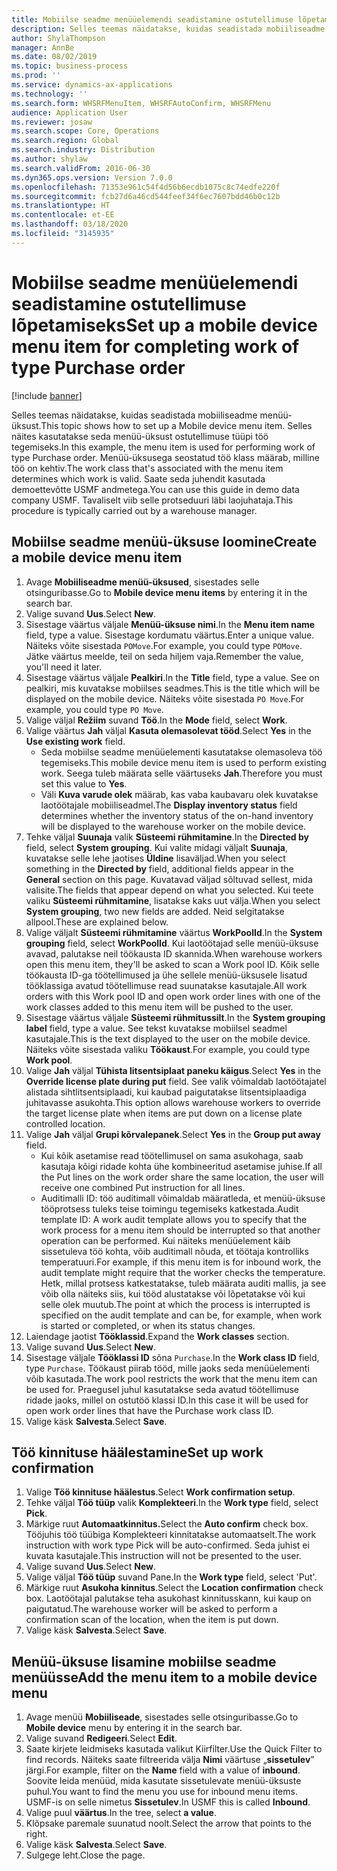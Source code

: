 ```yaml
---
title: Mobiilse seadme menüüelemendi seadistamine ostutellimuse lõpetamiseks
description: Selles teemas näidatakse, kuidas seadistada mobiiliseadme menüü-üksust.
author: ShylaThompson
manager: AnnBe
ms.date: 08/02/2019
ms.topic: business-process
ms.prod: ''
ms.service: dynamics-ax-applications
ms.technology: ''
ms.search.form: WHSRFMenuItem, WHSRFAutoConfirm, WHSRFMenu
audience: Application User
ms.reviewer: josaw
ms.search.scope: Core, Operations
ms.search.region: Global
ms.search.industry: Distribution
ms.author: shylaw
ms.search.validFrom: 2016-06-30
ms.dyn365.ops.version: Version 7.0.0
ms.openlocfilehash: 71353e961c54f4d56b6ecdb1075c8c74edfe220f
ms.sourcegitcommit: fcb27d6a46cd544feef34f6ec7607bdd46b0c12b
ms.translationtype: HT
ms.contentlocale: et-EE
ms.lasthandoff: 03/18/2020
ms.locfileid: "3145935"
---
```

# <a name="set-up-a-mobile-device-menu-item-for-completing-work-of-type-purchase-order"></a><span data-ttu-id="20111-103">Mobiilse seadme menüüelemendi seadistamine ostutellimuse lõpetamiseks</span><span class="sxs-lookup"><span data-stu-id="20111-103">Set up a mobile device menu item for completing work of type Purchase order</span></span>

[!include [banner](../../includes/banner.md)]

<span data-ttu-id="20111-104">Selles teemas näidatakse, kuidas seadistada mobiiliseadme menüü-üksust.</span><span class="sxs-lookup"><span data-stu-id="20111-104">This topic shows how to set up a Mobile device menu item.</span></span> <span data-ttu-id="20111-105">Selles näites kasutatakse seda menüü-üksust ostutellimuse tüüpi töö tegemiseks.</span><span class="sxs-lookup"><span data-stu-id="20111-105">In this example, the menu item is used for performing work of type Purchase order.</span></span> <span data-ttu-id="20111-106">Menüü-üksusega seostatud töö klass määrab, milline töö on kehtiv.</span><span class="sxs-lookup"><span data-stu-id="20111-106">The work class that's associated with the menu item determines which work is valid.</span></span> <span data-ttu-id="20111-107">Saate seda juhendit kasutada demoettevõtte USMF andmetega.</span><span class="sxs-lookup"><span data-stu-id="20111-107">You can use this guide in demo data company USMF.</span></span> <span data-ttu-id="20111-108">Tavaliselt viib selle protseduuri läbi laojuhataja.</span><span class="sxs-lookup"><span data-stu-id="20111-108">This procedure is typically carried out by a warehouse manager.</span></span>


## <a name="create-a-mobile-device-menu-item"></a><span data-ttu-id="20111-109">Mobiilse seadme menüü-üksuse loomine</span><span class="sxs-lookup"><span data-stu-id="20111-109">Create a mobile device menu item</span></span>
1. <span data-ttu-id="20111-110">Avage  **Mobiiliseadme menüü-üksused**, sisestades selle otsinguribasse.</span><span class="sxs-lookup"><span data-stu-id="20111-110">Go to **Mobile device menu items** by entering it in the search bar.</span></span>
2. <span data-ttu-id="20111-111">Valige suvand **Uus**.</span><span class="sxs-lookup"><span data-stu-id="20111-111">Select **New**.</span></span>
3. <span data-ttu-id="20111-112">Sisestage väärtus väljale **Menüü-üksuse nimi**.</span><span class="sxs-lookup"><span data-stu-id="20111-112">In the **Menu item name** field, type a value.</span></span> <span data-ttu-id="20111-113">Sisestage kordumatu väärtus.</span><span class="sxs-lookup"><span data-stu-id="20111-113">Enter a unique value.</span></span> <span data-ttu-id="20111-114">Näiteks võite sisestada `POMove`.</span><span class="sxs-lookup"><span data-stu-id="20111-114">For example, you could type `POMove`.</span></span> <span data-ttu-id="20111-115">Jätke väärtus meelde, teil on seda hiljem vaja.</span><span class="sxs-lookup"><span data-stu-id="20111-115">Remember the value, you'll need it later.</span></span>  
4. <span data-ttu-id="20111-116">Sisestage väärtus väljale **Pealkiri**.</span><span class="sxs-lookup"><span data-stu-id="20111-116">In the **Title** field, type a value.</span></span> <span data-ttu-id="20111-117">See on pealkiri, mis kuvatakse mobiilses seadmes.</span><span class="sxs-lookup"><span data-stu-id="20111-117">This is the title which will be displayed on the mobile device.</span></span> <span data-ttu-id="20111-118">Näiteks võite sisestada `PO Move`.</span><span class="sxs-lookup"><span data-stu-id="20111-118">For example, you could type `PO Move`.</span></span>  
5. <span data-ttu-id="20111-119">Valige väljal **Režiim** suvand **Töö**.</span><span class="sxs-lookup"><span data-stu-id="20111-119">In the **Mode** field, select **Work**.</span></span>
6. <span data-ttu-id="20111-120">Valige väärtus **Jah** väljal **Kasuta olemasolevat tööd**.</span><span class="sxs-lookup"><span data-stu-id="20111-120">Select **Yes** in the **Use existing work** field.</span></span>
    - <span data-ttu-id="20111-121">Seda mobiilse seadme menüüelementi kasutatakse olemasoleva töö tegemiseks.</span><span class="sxs-lookup"><span data-stu-id="20111-121">This mobile device menu item is used to perform existing work.</span></span> <span data-ttu-id="20111-122">Seega tuleb määrata selle väärtuseks **Jah**.</span><span class="sxs-lookup"><span data-stu-id="20111-122">Therefore you must set this value to **Yes**.</span></span>  
    - <span data-ttu-id="20111-123">Väli **Kuva varude olek** määrab, kas vaba kaubavaru olek kuvatakse laotöötajale mobiiliseadmel.</span><span class="sxs-lookup"><span data-stu-id="20111-123">The **Display inventory status** field determines whether the inventory status of the on-hand inventory will be displayed to the warehouse worker on the mobile device.</span></span>  
7. <span data-ttu-id="20111-124">Tehke väljal **Suunaja** valik **Süsteemi rühmitamine**.</span><span class="sxs-lookup"><span data-stu-id="20111-124">In the **Directed by** field, select **System grouping**.</span></span> <span data-ttu-id="20111-125">Kui valite midagi väljalt **Suunaja**, kuvatakse selle lehe jaotises **Üldine** lisaväljad.</span><span class="sxs-lookup"><span data-stu-id="20111-125">When you select something in the **Directed by** field, additional fields appear in the **General** section on this page.</span></span> <span data-ttu-id="20111-126">Kuvatavad väljad sõltuvad sellest, mida valisite.</span><span class="sxs-lookup"><span data-stu-id="20111-126">The fields that appear depend on what you selected.</span></span> <span data-ttu-id="20111-127">Kui teete valiku **Süsteemi rühmitamine**, lisatakse kaks uut välja.</span><span class="sxs-lookup"><span data-stu-id="20111-127">When you select **System grouping**, two new fields are added.</span></span> <span data-ttu-id="20111-128">Neid selgitatakse allpool.</span><span class="sxs-lookup"><span data-stu-id="20111-128">These are explained below.</span></span>  
8. <span data-ttu-id="20111-129">Valige väljalt **Süsteemi rühmitamine** väärtus **WorkPoolId**.</span><span class="sxs-lookup"><span data-stu-id="20111-129">In the **System grouping** field, select **WorkPoolId**.</span></span> <span data-ttu-id="20111-130">Kui laotöötajad selle menüü-üksuse avavad, palutakse neil töökausta ID skannida.</span><span class="sxs-lookup"><span data-stu-id="20111-130">When warehouse workers open this menu item, they'll be asked to scan a Work pool ID.</span></span> <span data-ttu-id="20111-131">Kõik selle töökausta ID-ga töötellimused ja ühe sellele menüü-üksusele lisatud tööklassiga avatud töötellimuse read suunatakse kasutajale.</span><span class="sxs-lookup"><span data-stu-id="20111-131">All work orders with this Work pool ID and open work order lines with one of the work classes added to this menu item will be pushed to the user.</span></span>  
9. <span data-ttu-id="20111-132">Sisestage väärtus väljale **Süsteemi rühmitussilt**.</span><span class="sxs-lookup"><span data-stu-id="20111-132">In the **System grouping label** field, type a value.</span></span> <span data-ttu-id="20111-133">See tekst kuvatakse mobiilsel seadmel kasutajale.</span><span class="sxs-lookup"><span data-stu-id="20111-133">This is the text displayed to the user on the mobile device.</span></span> <span data-ttu-id="20111-134">Näiteks võite sisestada valiku **Töökaust**.</span><span class="sxs-lookup"><span data-stu-id="20111-134">For example, you could type **Work pool**.</span></span>  
10. <span data-ttu-id="20111-135">Valige **Jah** väljal **Tühista litsentsiplaat paneku käigus**.</span><span class="sxs-lookup"><span data-stu-id="20111-135">Select **Yes** in the **Override license plate during put** field.</span></span> <span data-ttu-id="20111-136">See valik võimaldab laotöötajatel alistada sihtlitsentsiplaadi, kui kaubad paigutatakse litsentsiplaadiga juhitavasse asukohta.</span><span class="sxs-lookup"><span data-stu-id="20111-136">This option allows warehouse workers to override the target license plate when items are put down on a license plate controlled location.</span></span>  
11. <span data-ttu-id="20111-137">Valige **Jah** väljal **Grupi kõrvalepanek**.</span><span class="sxs-lookup"><span data-stu-id="20111-137">Select **Yes** in the **Group put away** field.</span></span>
    - <span data-ttu-id="20111-138">Kui kõik asetamise read töötellimusel on sama asukohaga, saab kasutaja kõigi ridade kohta ühe kombineeritud asetamise juhise.</span><span class="sxs-lookup"><span data-stu-id="20111-138">If all the Put lines on the work order share the same location, the user will receive one combined Put instruction for all lines.</span></span> 
    - <span data-ttu-id="20111-139">Auditimalli ID: töö auditimall võimaldab määratleda, et menüü-üksuse tööprotsess tuleks teise toimingu tegemiseks katkestada.</span><span class="sxs-lookup"><span data-stu-id="20111-139">Audit template ID: A work audit template allows you to specify that the work process for a menu item should be interrupted so that another operation can be performed.</span></span> <span data-ttu-id="20111-140">Kui näiteks menüüelement käib sissetuleva töö kohta, võib auditimall nõuda, et töötaja kontrolliks temperatuuri.</span><span class="sxs-lookup"><span data-stu-id="20111-140">For example, if this menu item is for inbound work, the audit template might require that the worker checks the temperature.</span></span> <span data-ttu-id="20111-141">Hetk, millal protsess katkestatakse, tuleb määrata auditi mallis, ja see võib olla näiteks siis, kui tööd alustatakse või lõpetatakse või kui selle olek muutub.</span><span class="sxs-lookup"><span data-stu-id="20111-141">The point at which the process is interrupted is specified on the audit template and can be, for example, when work is started or completed, or when its status changes.</span></span>  
12. <span data-ttu-id="20111-142">Laiendage jaotist **Tööklassid**.</span><span class="sxs-lookup"><span data-stu-id="20111-142">Expand the **Work classes** section.</span></span>
13. <span data-ttu-id="20111-143">Valige suvand **Uus**.</span><span class="sxs-lookup"><span data-stu-id="20111-143">Select **New**.</span></span>
14. <span data-ttu-id="20111-144">Sisestage väljale **Tööklassi ID** sõna `Purchase`.</span><span class="sxs-lookup"><span data-stu-id="20111-144">In the **Work class ID** field, type `Purchase`.</span></span> <span data-ttu-id="20111-145">Töökaust piirab tööd, mille jaoks seda menüüelementi võib kasutada.</span><span class="sxs-lookup"><span data-stu-id="20111-145">The work pool restricts the work that the menu item can be used for.</span></span> <span data-ttu-id="20111-146">Praegusel juhul kasutatakse seda avatud töötellimuse ridade jaoks, millel on ostutöö klassi ID.</span><span class="sxs-lookup"><span data-stu-id="20111-146">In this case it will be used for open work order lines that have the Purchase work class ID.</span></span>  
15. <span data-ttu-id="20111-147">Valige käsk **Salvesta**.</span><span class="sxs-lookup"><span data-stu-id="20111-147">Select **Save**.</span></span>

## <a name="set-up-work-confirmation"></a><span data-ttu-id="20111-148">Töö kinnituse häälestamine</span><span class="sxs-lookup"><span data-stu-id="20111-148">Set up work confirmation</span></span>
1. <span data-ttu-id="20111-149">Valige **Töö kinnituse häälestus**.</span><span class="sxs-lookup"><span data-stu-id="20111-149">Select **Work confirmation setup**.</span></span>
2. <span data-ttu-id="20111-150">Tehke väljal **Töö tüüp** valik **Komplekteeri**.</span><span class="sxs-lookup"><span data-stu-id="20111-150">In the **Work type** field, select **Pick**.</span></span>
3. <span data-ttu-id="20111-151">Märkige ruut **Automaatkinnitus.**</span><span class="sxs-lookup"><span data-stu-id="20111-151">Select the **Auto confirm** check box.</span></span> <span data-ttu-id="20111-152">Tööjuhis töö tüübiga Komplekteeri kinnitatakse automaatselt.</span><span class="sxs-lookup"><span data-stu-id="20111-152">The work instruction with work type Pick will be auto-confirmed.</span></span> <span data-ttu-id="20111-153">Seda juhist ei kuvata kasutajale.</span><span class="sxs-lookup"><span data-stu-id="20111-153">This instruction will not be presented to the user.</span></span>  
4. <span data-ttu-id="20111-154">Valige suvand **Uus**.</span><span class="sxs-lookup"><span data-stu-id="20111-154">Select **New**.</span></span>
5. <span data-ttu-id="20111-155">Valige väljal **Töö tüüp** suvand Pane.</span><span class="sxs-lookup"><span data-stu-id="20111-155">In the **Work type** field, select 'Put'.</span></span>
6. <span data-ttu-id="20111-156">Märkige ruut **Asukoha kinnitus**.</span><span class="sxs-lookup"><span data-stu-id="20111-156">Select the **Location confirmation** check box.</span></span> <span data-ttu-id="20111-157">Laotöötajal palutakse teha asukohast kinnitusskann, kui kaup on paigutatud.</span><span class="sxs-lookup"><span data-stu-id="20111-157">The warehouse worker will be asked to perform a confirmation scan of the location, when the item is put down.</span></span>  
7. <span data-ttu-id="20111-158">Valige käsk **Salvesta**.</span><span class="sxs-lookup"><span data-stu-id="20111-158">Select **Save**.</span></span>

## <a name="add-the-menu-item-to-a-mobile-device-menu"></a><span data-ttu-id="20111-159">Menüü-üksuse lisamine mobiilse seadme menüüsse</span><span class="sxs-lookup"><span data-stu-id="20111-159">Add the menu item to a mobile device menu</span></span>
1. <span data-ttu-id="20111-160">Avage menüü  **Mobiiliseade**, sisestades selle otsinguribasse.</span><span class="sxs-lookup"><span data-stu-id="20111-160">Go to **Mobile device** menu by entering it in the search bar.</span></span>
2. <span data-ttu-id="20111-161">Valige suvand **Redigeeri**.</span><span class="sxs-lookup"><span data-stu-id="20111-161">Select **Edit**.</span></span>
3. <span data-ttu-id="20111-162">Saate kirjete leidmiseks kasutada valikut Kiirfilter.</span><span class="sxs-lookup"><span data-stu-id="20111-162">Use the Quick Filter to find records.</span></span> <span data-ttu-id="20111-163">Näiteks saate filtreerida välja **Nimi** väärtuse „**sissetulev**” järgi.</span><span class="sxs-lookup"><span data-stu-id="20111-163">For example, filter on the **Name** field with a value of **inbound**.</span></span> <span data-ttu-id="20111-164">Soovite leida menüüd, mida kasutate sissetulevate menüü-üksuste puhul.</span><span class="sxs-lookup"><span data-stu-id="20111-164">You want to find the menu you use for inbound menu items.</span></span> <span data-ttu-id="20111-165">USMF-is on selle nimetus **Sissetulev**.</span><span class="sxs-lookup"><span data-stu-id="20111-165">In USMF this is called **Inbound**.</span></span>  
4. <span data-ttu-id="20111-166">Valige puul **väärtus**.</span><span class="sxs-lookup"><span data-stu-id="20111-166">In the tree, select **a value**.</span></span>
5. <span data-ttu-id="20111-167">Klõpsake paremale suunatud noolt.</span><span class="sxs-lookup"><span data-stu-id="20111-167">Select the arrow that points to the right.</span></span>
6. <span data-ttu-id="20111-168">Valige käsk **Salvesta**.</span><span class="sxs-lookup"><span data-stu-id="20111-168">Select **Save**.</span></span>
7. <span data-ttu-id="20111-169">Sulgege leht.</span><span class="sxs-lookup"><span data-stu-id="20111-169">Close the page.</span></span>
